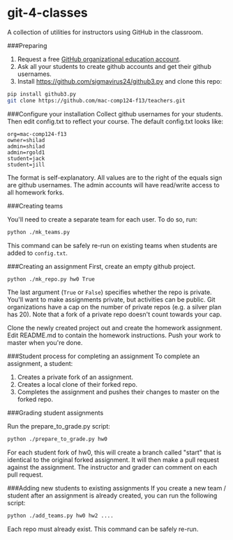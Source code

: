 git-4-classes
=============

A collection of utilities for instructors using GitHub in the classroom.


###Preparing 
1. Request a free [GitHub organizational education account](https://github.com/edu).
2. Ask all your students to create github accounts and get their github usernames.
3. Install https://github.com/sigmavirus24/github3.py and clone this repo:

```bash
pip install github3.py
git clone https://github.com/mac-comp124-f13/teachers.git
```

###Configure your installation
Collect github usernames for your students. Then edit config.txt to reflect your course. The default config.txt looks like:
```
org=mac-comp124-f13
owner=shilad
admin=shilad
admin=rgold1
student=jack
student=jill
```
The format is self-explanatory. All values are to the right of the equals sign are github usernames. The admin accounts will have read/write access to all homework forks.

###Creating teams

You'll need to create a separate team for each user. To do so, run:
```bash
python ./mk_teams.py
```
This command can be safely re-run on existing teams when students are added to `config.txt`.

###Creating an assignment
First, create an empty github project.
```bash
python ./mk_repo.py hw0 True
```

The last argument (`True` or `False`) specifies whether the repo is private. 
You'll want to make assignments private, but activities can be public.
Git organizations have a cap on the number of private repos (e.g. a silver plan has 20).
Note that a fork of a private repo doesn't count towards your cap.

Clone the newly created project out and create the homework assignment.
Edit README.md to contain the homework instructions.
Push your work to master when you're done.

###Student process for completing an assignment
To complete an assignment, a student:

1. Creates a private fork of an assignment.
2. Creates a local clone of their forked repo.
3. Completes the assignment and pushes their changes to master on the forked repo.

###Grading student assignments

Run the prepare_to_grade.py script:

```bash
python ./prepare_to_grade.py hw0
```

For each student fork of hw0, this will create a branch called "start" that is identical to the original forked assignment. It will then make a pull request against the assignment. The instructor and grader can comment on each pull request.

###Adding new students to existing assignments
If you create a new team / student after an assignment is already created, you can run the following script:
```bash
python ./add_teams.py hw0 hw2 ....
```
Each repo must already exist. This command can be safely re-run.
